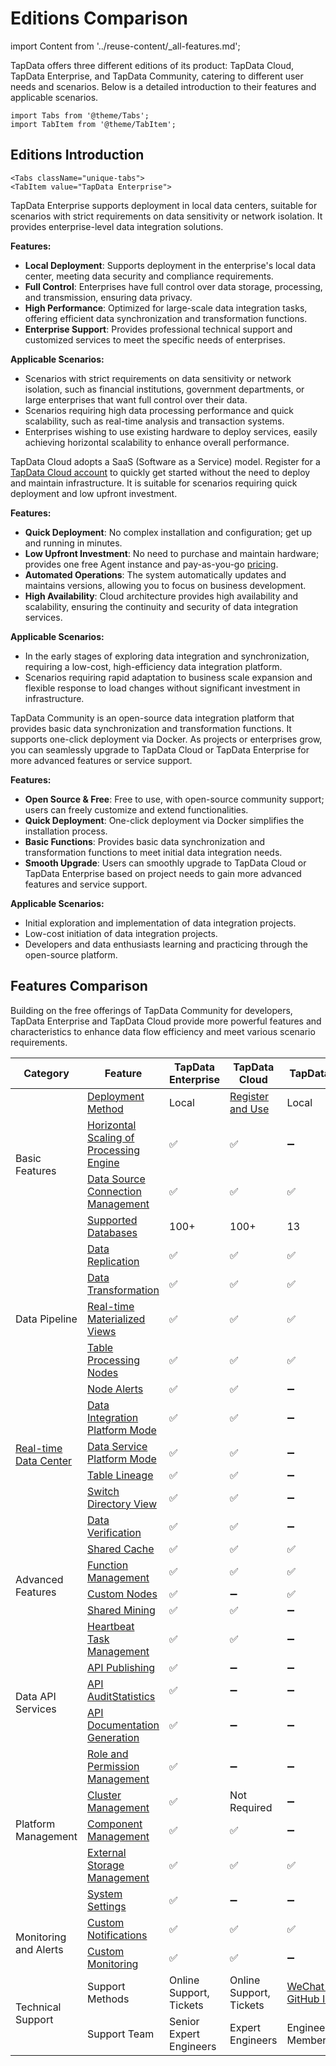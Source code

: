 # Editions Comparison
import Content from '../reuse-content/_all-features.md';

<Content />

TapData offers three different editions of its product: TapData Cloud, TapData Enterprise, and TapData Community, catering to different user needs and scenarios. Below is a detailed introduction to their features and applicable scenarios.

```mdx-code-block
import Tabs from '@theme/Tabs';
import TabItem from '@theme/TabItem';
```

## Editions Introduction

```mdx-code-block
<Tabs className="unique-tabs">
<TabItem value="TapData Enterprise">
```

TapData Enterprise supports deployment in local data centers, suitable for scenarios with strict requirements on data sensitivity or network isolation. It provides enterprise-level data integration solutions.

**Features:**

- **Local Deployment**: Supports deployment in the enterprise's local data center, meeting data security and compliance requirements.
- **Full Control**: Enterprises have full control over data storage, processing, and transmission, ensuring data privacy.
- **High Performance**: Optimized for large-scale data integration tasks, offering efficient data synchronization and transformation functions.
- **Enterprise Support**: Provides professional technical support and customized services to meet the specific needs of enterprises.

**Applicable Scenarios:**

- Scenarios with strict requirements on data sensitivity or network isolation, such as financial institutions, government departments, or large enterprises that want full control over their data.
- Scenarios requiring high data processing performance and quick scalability, such as real-time analysis and transaction systems.
- Enterprises wishing to use existing hardware to deploy services, easily achieving horizontal scalability to enhance overall performance.

</TabItem>

<TabItem value=" TapData Cloud">

TapData Cloud adopts a SaaS (Software as a Service) model. Register for a [TapData Cloud account](https://cloud.tapdata.net/console/v3/) to quickly get started without the need to deploy and maintain infrastructure. It is suitable for scenarios requiring quick deployment and low upfront investment.

**Features:**

- **Quick Deployment**: No complex installation and configuration; get up and running in minutes.
- **Low Upfront Investment**: No need to purchase and maintain hardware; provides one free Agent instance and pay-as-you-go [pricing](../billing/billing-overview.md).
- **Automated Operations**: The system automatically updates and maintains versions, allowing you to focus on business development.
- **High Availability**: Cloud architecture provides high availability and scalability, ensuring the continuity and security of data integration services.

**Applicable Scenarios:**

- In the early stages of exploring data integration and synchronization, requiring a low-cost, high-efficiency data integration platform.
- Scenarios requiring rapid adaptation to business scale expansion and flexible response to load changes without significant investment in infrastructure.

</TabItem>

<TabItem value=" TapData Community">

TapData Community is an open-source data integration platform that provides basic data synchronization and transformation functions. It supports one-click deployment via Docker. As projects or enterprises grow, you can seamlessly upgrade to TapData Cloud or TapData Enterprise for more advanced features or service support.

**Features:**

- **Open Source & Free**: Free to use, with open-source community support; users can freely customize and extend functionalities.
- **Quick Deployment**: One-click deployment via Docker simplifies the installation process.
- **Basic Functions**: Provides basic data synchronization and transformation functions to meet initial data integration needs.
- **Smooth Upgrade**: Users can smoothly upgrade to TapData Cloud or TapData Enterprise based on project needs to gain more advanced features and service support.

**Applicable Scenarios:**

- Initial exploration and implementation of data integration projects.
- Low-cost initiation of data integration projects.
- Developers and data enthusiasts learning and practicing through the open-source platform.

</TabItem>

</Tabs>

## Features Comparison

Building on the free offerings of TapData Community for developers, TapData Enterprise and TapData Cloud provide more powerful features and characteristics to enhance data flow efficiency and meet various scenario requirements.

<table><thead>
  <tr>
    <th>Category</th>
    <th>Feature</th>
    <th>TapData Enterprise</th>
    <th>TapData Cloud</th>
    <th>TapData Community</th>
  </tr></thead>
<tbody>
  <tr>
    <td rowspan="4">Basic Features</td>
    <td><a href="../quick-start/install">Deployment Method</a></td>
    <td>Local</td>
    <td><a href="https://cloud.tapdata.net/console/v3/">Register and Use</a></td>
    <td>Local</td>
  </tr>
  <tr>
    <td><a href="../production-admin/install-tapdata-ha">Horizontal Scaling of Processing Engine</a></td>
    <td>✅</td>
    <td>✅</td>
    <td>➖</td>
  </tr>
  <tr>
    <td><a href="../prerequisites">Data Source Connection Management</a></td>
    <td>✅</td>
    <td>✅</td>
    <td>✅</td>
  </tr>
<tr>
  <td><a href="../prerequisites/supported-databases">Supported Databases</a></td>
  <td><span style={{ color: 'blue' }}>100+</span></td>
  <td><span style={{ color: 'blue' }}>100+</span></td>
  <td><span style={{ color: 'grey' }}>13</span></td>
</tr>
  <tr>
    <td rowspan="5">Data Pipeline</td>
    <td><a href="../user-guide/data-pipeline/copy-data">Data Replication</a></td>
    <td>✅</td>
    <td>✅</td>
    <td>✅</td>
  </tr>
  <tr>
    <td><a href="../user-guide/data-pipeline/data-development">Data Transformation</a></td>
    <td>✅</td>
    <td>✅</td>
    <td>✅</td>
  </tr>
  <tr>
    <td><a href="user-guide/data-pipeline/data-development/create-materialized-view">Real-time Materialized Views</a></td>
    <td>✅</td>
    <td>✅</td>
    <td>✅</td>
  </tr>
  <tr>
    <td><a href="../user-guide/data-pipeline/data-development/process-node">Table Processing Nodes</a></td>
    <td>✅</td>
    <td>✅</td>
    <td>✅</td>
  </tr>
  <tr>
    <td><a href="../user-guide/data-pipeline/copy-data/create-task#310-table-model">Node Alerts</a></td>
    <td>✅</td>
    <td>✅</td>
    <td>➖</td>
  </tr>
  <tr>
    <td rowspan="4"><a href="../user-guide/real-time-data-hub">Real-time Data Center</a></td>
    <td><a href="../user-guide/real-time-data-hub/etl-mode">Data Integration Platform Mode</a></td>
    <td>✅</td>
    <td>✅</td>
    <td>➖</td>
  </tr>
  <tr>
    <td><a href="../user-guide/real-time-data-hub/daas-mode">Data Service Platform Mode</a></td>
    <td>✅</td>
    <td>✅</td>
    <td>➖</td>
  </tr>
  <tr>
    <td><a href="../user-guide/real-time-data-hub/daas-mode/daas-mode-dashboard">Table Lineage</a></td>
    <td>✅</td>
    <td>✅</td>
    <td>➖</td>
  </tr>
  <tr>
    <td><a href="../user-guide/real-time-data-hub/daas-mode/daas-mode-dashboard">Switch Directory View</a></td>
    <td>✅</td>
    <td>✅</td>
    <td>➖</td>
  </tr>
  <tr>
    <td rowspan="6">Advanced Features</td>
    <td><a href="../user-guide/data-pipeline/verify-data">Data Verification</a></td>
    <td>✅</td>
    <td>✅</td>
    <td>➖</td>
  </tr>
  <tr>
    <td><a href="../user-guide/advanced-settings/share-cache">Shared Cache</a></td>
    <td>✅</td>
    <td>✅</td>
    <td>✅</td>
  </tr>
  <tr>
    <td><a href="../user-guide/advanced-settings/manage-function">Function Management</a></td>
    <td>✅</td>
    <td>✅</td>
    <td>✅</td>
  </tr>
  <tr>
    <td><a href="../user-guide/advanced-settings/custom-node">Custom Nodes</a></td>
    <td>✅</td>
    <td>➖</td>
    <td>✅</td>
  </tr>
  <tr>
    <td><a href="../user-guide/advanced-settings/share-mining">Shared Mining</a></td>
    <td>✅</td>
    <td>✅</td>
    <td>➖</td>
  </tr>
  <tr>
    <td><a href="../best-practice/heart-beat-task">Heartbeat Task Management</a></td>
    <td>✅</td>
    <td>✅</td>
    <td>➖</td>
  </tr>
  <tr>
  <td rowspan="3">Data API Services</td>
  <td><a href="../user-guide/data-service/create-api-service">API Publishing</a></td>
  <td>✅</td>
  <td>➖</td>
  <td>➖</td>
  </tr>
  <tr>
  <td><a href="../user-guide/data-service/audit-api">API Audit</a><a href="../user-guide/data-service/monitor-api-request">Statistics</a></td>
  <td>✅</td>
  <td>➖</td>
  <td>➖</td>
  </tr>
  <tr>
  <td><a href="../user-guide/data-service/create-api-service#release330-export-api">API Documentation Generation</a></td>
  <td>✅</td>
  <td>➖</td>
  <td>➖</td>
  </tr>
  <tr>
  <td rowspan="5">Platform Management</td>
  <td><a href="../user-guide/manage-system/manage-role">Role and Permission Management</a></td>
  <td>✅</td>
  <td>➖</td>
  <td>➖</td>
  </tr>
  <tr>
  <td><a href="../user-guide/manage-system/manage-cluster">Cluster Management</a></td>
  <td>✅</td>
  <td>Not Required</td>
  <td>➖</td>
  </tr>
  <tr>
  <td><a href="../user-guide/manage-system/manage-cluster">Component Management</a></td>
  <td>✅</td>
  <td>✅</td>
  <td>➖</td>
  </tr>
  <tr>
  <td><a href="../user-guide/manage-system/manage-external-storage">External Storage Management</a></td>
  <td>✅</td>
  <td>✅</td>
  <td>✅</td>
  </tr>
  <tr>
  <td><a href="../user-guide/other-settings/system-settings">System Settings</a></td>
  <td>✅</td>
  <td>➖</td>
  <td>➖</td>
  </tr>
  <tr>
  <td rowspan="2">Monitoring and Alerts</td>
  <td><a href="../user-guide/notification">Custom Notifications</a></td>
  <td>✅</td>
  <td>✅</td>
  <td>✅</td>
  </tr>
  <tr>
  <td><a href="../../user-guide/notification">Custom Monitoring</a></td>
  <td>✅</td>
  <td>✅</td>
  <td>➖</td>
  </tr>
  <tr>
  <td rowspan="2">Technical Support</td>
  <td>Support Methods</td>
  <td>Online Support, Tickets</td>
  <td>Online Support, Tickets</td>
  <td><a href="https://20778419.s21i.faiusr.com/4/2/ABUIABAEGAAg-JPfhwYonMrzlwEwZDhk.png">WeChat Group</a>, <a href="https://join.slack.com/t/tapdatacommunity/shared_invite/zt-1biraoxpf-NRTsap0YLlAp99PHIVC9eA">Slack</a>, <a href="https://github.com/tapdata/tapdata/issues">GitHub Issues</a></td>
  </tr>
  <tr>
  <td>Support Team</td>
  <td>Senior Expert Engineers</td>
  <td>Expert Engineers</td>
  <td>Engineers/Community Members</td>
  </tr>
  </tbody></table>